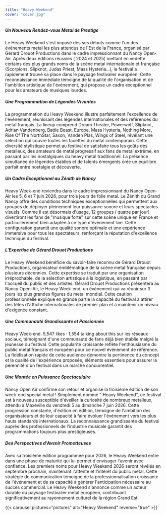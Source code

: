 ```yaml
---
title: "Heavy Weekend"
cover: "cover.jpg"
---
```


##### Un Nouveau Rendez-vous Metal de Prestige

Le Heavy Weekend s'est imposé dès ses débuts comme l'un des événements metal les plus attendus de l'Est de la France,
organisé par Gérard Drouot Productions dans le cadre impressionnant du Nancy Open-Air. Après deux éditions réussies (
2024 et 2025) mettant en vedette certains des plus grands noms de la scène metal internationale et française (Scorpions,
Slipknot, Judas Priest, Mass Hysteria...), le festival a rapidement trouvé sa place dans le paysage festivalier
européen. Cette reconnaissance immédiate témoigne de la qualité de l'organisation et de l'ambition artistique de
l'événement, qui propose un cadre exceptionnel pour les amateurs de musiques lourdes.

##### Une Programmation de Légendes Vivantes

La programmation du Heavy Weekend illustre parfaitement l'excellence de l'événement, réunissant des légendes
internationales et des références du metal français. La lineup comprend Dream Theater, Powerwolf, Slipknot, Adrian
Vandenberg, Battle Beast, Europe, Mass Hysteria, Nothing More, Rise Of The NorthStar, Saxon, Vanden Plas,
Wings of Steel, révélant une sélection qui couvre toutes les facettes du metal contemporain. Cette diversité stylistique
permet au festival de satisfaire tous les goûts des metalleux, des amateurs de metal progressif aux fans de metal
extrême, en passant par les nostalgiques du heavy metal traditionnel. La présence simultanée de légendes établies et de
talents émergents crée un équilibre parfait entre nostalgie et découverte.

##### Un Cadre Exceptionnel au Zénith de Nancy

Heavy Week-end reviendra dans le cadre impressionnant du Nancy Open-Air les 5, 6 et 7 juin 2026, pour trois jours de
folie metal. Le Zénith du Grand Nancy offre des conditions techniques exceptionnelles qui permettent aux groupes de
déployer pleinement leur puissance sonore et leurs spectacles visuels. Comme il est désormais d'usage, 12 groupes (
quatre par jour) divertiront les fans de "musique forte" sur cette scène unique en France et particulièrement bien
adaptée à ce type d'événement live. Cette configuration garantit une qualité sonore optimale et une expérience immersive
pour tous les spectateurs, renforçant la réputation d'excellence technique du festival.

##### L'Expertise de Gérard Drouot Productions

Le Heavy Weekend bénéficie du savoir-faire reconnu de Gérard Drouot Productions, organisateur emblématique de la scène
metal française depuis plusieurs décennies. Cette expertise se traduit par une organisation irréprochable, de la
sélection artistique à la logistique, en passant par l'accueil du public et des artistes. Gérard Drouot Productions
présentera au Nancy Open-Air, le Heavy Week-end, un événement qui va réunir sur 3 jours les plus grandes figures du
metal mondial. Cette caution professionnelle explique en grande partie la capacité du festival à attirer des têtes
d'affiche internationales de premier plan et à maintenir un niveau d'exigence constant.

##### Une Communauté Grandissante et Passionnée

Heavy Week-end. 5,547 likes · 1,554 talking about this sur les réseaux sociaux, témoignant d'une communauté de fans déjà
bien établie malgré la jeunesse du festival. Cette popularité croissante reflète l'enthousiasme du public metal français
et européen pour ce nouvel événement de référence. La fidélisation rapide de cette audience démontre la pertinence du
concept et la qualité de l'expérience proposée, éléments essentiels pour assurer la pérennité d'un festival dans un
marché concurrentiel.

##### Une Montée en Puissance Spectaculaire

Nancy Open Air confirme son retour et organise la troisième édition de son week-end special metal ! Simplement nommé "
Heavy Weekend", ce festival est à nouveau susceptible d'éveiller la curiosité de nombreux metalleux, attendu à Maxéville
du vendredi 5 au dimanche 7 juin 2026. Cette progression constante, d'édition en édition, témoigne de l'ambition des
organisateurs et de leur capacité à faire évoluer l'événement vers les plus hauts standards internationaux. La
reconnaissance grandissante du festival auprès des professionnels de l'industrie musicale garantit des programmations
toujours plus prestigieuses.

##### Des Perspectives d'Avenir Prometteuses

Avec sa troisième édition programmée pour 2026, le Heavy Weekend entre dans une phase de maturité qui lui permet
d'envisager l'avenir avec confiance. Les premiers noms pour Heavy Weekend 2026 seront révélés en septembre prochain,
maintenant l'attente et l'intérêt du public metal. Cette stratégie de communication témoigne de la professionnalisation
croissante de l'événement et de sa capacité à générer l'anticipation nécessaire au succès commercial. Le Heavy Weekend
s'annonce comme un acteur durable du paysage festivalier metal européen, contribuant significativement au rayonnement
culturel de la région Grand Est.


{{< carousel pictures="pictures" alt="Heavy Weekend" reverse="true" >}}
